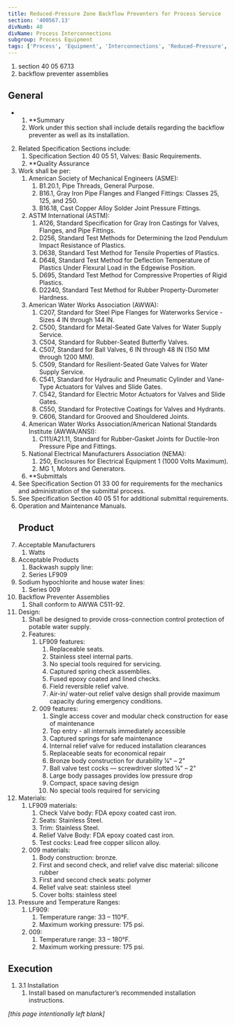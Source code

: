 ```yaml
---
title: Reduced-Pressure Zone Backflow Preventers for Process Service
section: '400567.13'
divNumb: 40
divName: Process Interconnections
subgroup: Process Equipment
tags: ['Process', 'Equipment', 'Interconnections', 'Reduced-Pressure', 'Zone', 'Backflow', 'Preventers', 'for', 'Service']
---
```


   1. section 40 05 67.13
   1. backflow preventer assemblies

## General


* 
	1. **Summary
   1. Work under this section shall include details regarding the backflow preventer as well as its installation. 
2. Related Specification Sections include:
	1. Specification Section 40 05 51, Valves: Basic Requirements.
	2. **Quality Assurance
3. Work shall be per:
	1. American Society of Mechanical Engineers (ASME):
		1. B1.20.1, Pipe Threads, General Purpose.
		2. B16.1, Gray Iron Pipe Flanges and Flanged Fittings: Classes 25, 125, and 250.
		3. B16.18, Cast Copper Alloy Solder Joint Pressure Fittings.
	2. ASTM International (ASTM):
		1. A126, Standard Specification for Gray Iron Castings for Valves, Flanges, and Pipe Fittings.
		2. D256, Standard Test Methods for Determining the Izod Pendulum Impact Resistance of Plastics.
		3. D638, Standard Test Method for Tensile Properties of Plastics.
		4. D648, Standard Test Method for Deflection Temperature of Plastics Under Flexural Load in the Edgewise Position.
		5. D695, Standard Test Method for Compressive Properties of Rigid Plastics.
		6. D2240, Standard Test Method for Rubber Property-Durometer Hardness.
	3. American Water Works Association (AWWA):
		1. C207, Standard for Steel Pipe Flanges for Waterworks Service - Sizes 4 IN through 144 IN.
		2. C500, Standard for Metal-Seated Gate Valves for Water Supply Service.
		3. C504, Standard for Rubber-Seated Butterfly Valves.
		4. C507, Standard for Ball Valves, 6 IN through 48 IN (150 MM through 1200 MM).
		5. C509, Standard for Resilient-Seated Gate Valves for Water Supply Service.
		6. C541, Standard for Hydraulic and Pneumatic Cylinder and Vane-Type Actuators for Valves and Slide Gates.
		7. C542, Standard for Electric Motor Actuators for Valves and Slide Gates.
		8. C550, Standard for Protective Coatings for Valves and Hydrants.
		9. C606, Standard for Grooved and Shouldered Joints.
	4. American Water Works Association/American National Standards Institute (AWWA/ANSI):
		1. C111/A21.11, Standard for Rubber-Gasket Joints for Ductile-Iron Pressure Pipe and Fittings.
	5. National Electrical Manufacturers Association (NEMA): 
		1. 250, Enclosures for Electrical Equipment 1 (1000 Volts Maximum).
		2. MG 1, Motors and Generators.
	6. **Submittals
4. See Specification Section 01 33 00 for requirements for the mechanics and administration of the submittal process.
5. See Specification Section 40 05 51 for additional submittal requirements.
6. Operation and Maintenance Manuals.
   ## Product
1. Acceptable Manufacturers
   1. Watts
2. Acceptable Products
   1. Backwash supply line:
	1. Series LF909
2. Sodium hypochlorite and house water lines:
	1. Series 009
3. Backflow Preventer Assemblies
   1. Shall conform to AWWA C511-92.
2. Design:
	1. Shall be designed to provide cross-connection control protection of potable water supply. 
	2. Features:
		1. LF909 features:
			1. Replaceable seats.
			2. Stainless steel internal parts.
			3. No special tools required for servicing.
			4. Captured spring check assemblies.
			5. Fused epoxy coated and lined checks.
			6. Field reversible relief valve.
			7. Air-in/ water-out relief valve design shall provide maximum capacity during emergency conditions.
		2. 009 features:
			1. Single access cover and modular check construction for ease of maintenance
			2. Top entry - all internals immediately accessible
			3. Captured springs for safe maintenance
			4. Internal relief valve for reduced installation clearances
			5. Replaceable seats for economical repair
			6. Bronze body construction for durability 1⁄4" – 2"
			7. Ball valve test cocks — screwdriver slotted 1⁄4" – 2"
			8. Large body passages provides low pressure drop
			9. Compact, space saving design
			10. No special tools required for servicing
3. Materials:
	1. LF909 materials:
		1. Check Valve body: FDA epoxy coated cast iron.
		2. Seats: Stainless Steel.
		3. Trim: Stainless Steel.
		4. Relief Valve Body: FDA epoxy coated cast iron.
		5. Test cocks: Lead free copper silicon alloy.
	2. 009 materials:
		1. Body construction: bronze.
		2. First and second check, and relief valve disc material: silicone rubber
		3. First and second check seats: polymer
		4. Relief valve seat: stainless steel
		5. Cover bolts: stainless steel
4. Pressure and Temperature Ranges:
	1. LF909:
		1. Temperature range: 33 – 110°F. 
		2. Maximum working pressure: 175 psi.
	2. 009:
		1. Temperature range: 33 – 180°F. 
		2. Maximum working pressure: 175 psi.


## Execution

1. 3.1 Installation
   1. Install based on manufacturer’s recommended installation instructions. 

*[this page intentionally left blank]*

